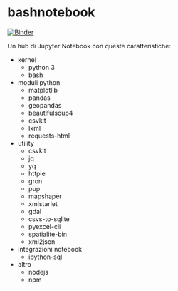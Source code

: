 # bashnotebook

[![Binder](https://mybinder.org/badge.svg)](https://mybinder.org/v2/gh/aborruso/bashnotebook/master)

Un hub di Jupyter Notebook con queste caratteristiche: 

- kernel
    - python 3
    - bash
- moduli python
    - matplotlib
    - pandas
    - geopandas
    - beautifulsoup4
    - csvkit
    - lxml
    - requests-html
- utility
    - csvkit
    - jq
    - yq
    - httpie
    - gron
    - pup
    - mapshaper
    - xmlstarlet
    - gdal
    - csvs-to-sqlite
    - pyexcel-cli
    - spatialite-bin
    - xml2json
- integrazioni notebook
    - ipython-sql
- altro
    - nodejs
    - npm
